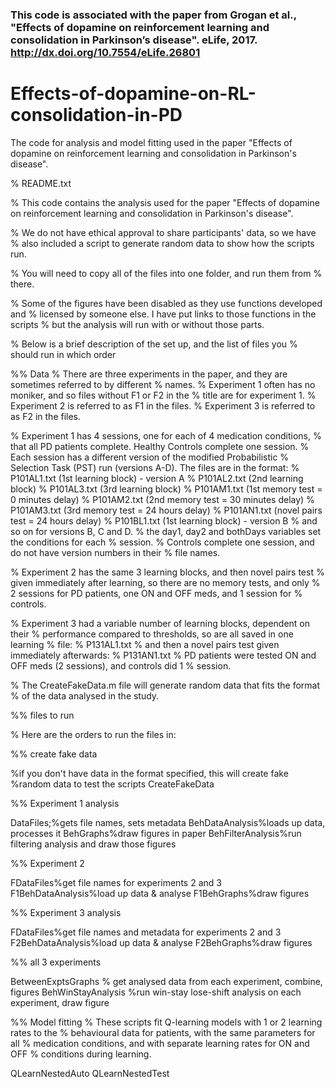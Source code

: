 

### This code is associated with the paper from Grogan et al., "Effects of dopamine on reinforcement learning and consolidation in Parkinson’s disease". eLife, 2017. http://dx.doi.org/10.7554/eLife.26801



# Effects-of-dopamine-on-RL-consolidation-in-PD
The code for analysis and model fitting used in the paper "Effects of dopamine on reinforcement learning and consolidation in Parkinson's disease".

% README.txt

% This code contains the analysis used for the paper "Effects of dopamine on reinforcement learning and consolidation in Parkinson's disease".

% We do not have ethical approval to share participants' data, so we have
% also included a script to generate random data to show how the scripts run.

% You will need to copy all of the files into one folder, and run them from
% there.

% Some of the figures have been disabled as they use functions developed and 
% licensed by someone else. I have put links to those functions in the scripts
% but the analysis will run with or without those parts.

% Below is a brief description of the set up, and the list of files you
% should run in which order

%% Data
% There are three experiments in the paper, and they are sometimes referred to by different
% names.
% Experiment 1 often has no moniker, and so files without F1 or F2 in the
% title are for experiment 1.
% Experiment 2 is referred to as F1 in the files.
% Experiment 3 is referred to as F2 in the files.

% Experiment 1 has 4 sessions, one for each of 4 medication conditions,
% that all PD patients complete. Healthy Controls complete one session.
% Each session has a different version of the modified Probabilistic
% Selection Task (PST) run (versions A-D). The files are in the format:
% P101AL1.txt (1st learning block) - version A
% P101AL2.txt (2nd learning block)
% P101AL3.txt (3rd learning block)
% P101AM1.txt (1st memory test = 0 minutes delay)
% P101AM2.txt (2nd memory test = 30 minutes delay)
% P101AM3.txt (3rd memory test = 24 hours delay)
% P101AN1.txt (novel pairs test = 24 hours delay)
% P101BL1.txt (1st learning block) - version B
% and so on for versions B, C and D.
% the day1, day2 and bothDays variables set the conditions for each
% session.
% Controls complete one session, and do not have version numbers in their
% file names.

% Experiment 2 has the same 3 learning blocks, and then novel pairs test
% given immediately after learning, so there are no memory tests, and only
% 2 sessions for PD patients, one ON and OFF meds, and 1 session for
% controls.

% Experiment 3 had a variable number of learning blocks, dependent on their
% performance compared to thresholds, so are all saved in one learning
% file:
% P131AL1.txt
% and then a novel pairs test given immediately afterwards:
% P131AN1.txt
% PD patients were tested ON and OFF meds (2 sessions), and controls did 1
% session.

% The CreateFakeData.m file will generate random data that fits the format
% of the data analysed in the study.

%% files to run

% Here are the orders to run the files in:

%% create fake data

%if you don't have data in the format specified, this will create fake
%random data to test the scripts
CreateFakeData

%% Experiment 1 analysis

DataFiles;%gets file names, sets metadata
BehDataAnalysis%loads up data, processes it
BehGraphs%draw figures in paper
BehFilterAnalysis%run filtering analysis and draw those figures

%% Experiment 2 

FDataFiles%get file names for experiments 2 and 3
F1BehDataAnalysis%load up data & analyse
F1BehGraphs%draw figures

%% Experiment 3 analysis

FDataFiles%get file names and metadata for experiments 2 and 3
F2BehDataAnalysis%load up data & analyse
F2BehGraphs%draw figures

%% all 3 experiments

BetweenExptsGraphs % get analysed data from each experiment, combine, figures
BehWinStayAnalysis %run win-stay lose-shift analysis on each experiment, draw figure 

%% Model fitting
% These scripts fit Q-learning models with 1 or 2 learning rates to the
% behavioural data for patients, with the same parameters for all
% medication conditions, and with separate learning rates for ON and OFF
% conditions during learning.

QLearnNestedAuto
QLearnNestedTest
